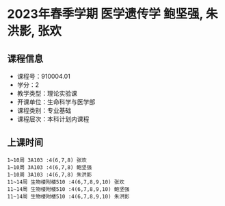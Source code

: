 # 2023年春季学期 医学遗传学 鲍坚强, 朱洪影, 张欢






## 课程信息

- 课程号：910004.01
- 学分：2
- 教学类型：理论实验课
- 开课单位：生命科学与医学部
- 课程类别：专业基础
- 课程层次：本科计划内课程

## 上课时间

```
1~10周 3A103 :4(6,7,8) 张欢
1~10周 3A103 :4(6,7,8) 鲍坚强
1~10周 3A103 :4(6,7,8) 朱洪影
11~14周 生物楼附楼510 :4(6,7,8,9,10) 张欢
11~14周 生物楼附楼510 :4(6,7,8,9,10) 鲍坚强
11~14周 生物楼附楼510 :4(6,7,8,9,10) 朱洪影
```

